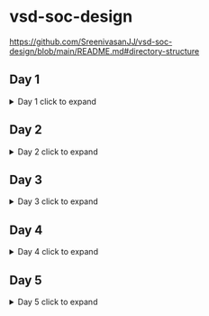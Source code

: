 # vsd-soc-design

https://github.com/SreenivasanJJ/vsd-soc-design/blob/main/README.md#directory-structure

## Day 1

<details>
 
<summary>Day 1 click to expand</summary>
 
### Directory Structure
pdk used is skywater 130 pdk tool which is open source pdk.

![image](https://github.com/SreenivasanJJ/vsd-soc-design/assets/56498597/85082815-7a0f-4bf5-8722-f63188cf5bfb)

The open_pdk is used as the skywater pdk may not be foundry compatible and this mitigates this issue. Skywater130A is made compatible for open source environment.

 ![image](https://github.com/SreenivasanJJ/vsd-soc-design/assets/56498597/9871b2b6-5d20-4c7b-b873-78319b7eb470)

_libs.ref_ – contains the timing lib , the cell libs.

![image](https://github.com/SreenivasanJJ/vsd-soc-design/assets/56498597/981351a6-1263-4fa2-a70c-dc07f513a867)

These are the various cells that are used. fd- foundry, sc – standard cell and hd – high density.
_libs.tech_ – specific to the tool

![image](https://github.com/SreenivasanJJ/vsd-soc-design/assets/56498597/550a807d-688b-4ecb-9e57-06035cbfdec6)

The libs include the lib for each of the cell with the various supported PVT corners. The lef is library exchange format file.
 ![image](https://github.com/SreenivasanJJ/vsd-soc-design/assets/56498597/87bae0c0-40fd-4551-84a7-d795d8f9fca6)

The Default configuration for the flow is present in the following directory.
 
![image](https://github.com/SreenivasanJJ/vsd-soc-design/assets/56498597/8e796bac-1501-4d7b-8555-af30cbe7bb29)

### **Design Setup**
‘docker’ is used for running the flows.

![image](https://github.com/SreenivasanJJ/vsd-soc-design/assets/56498597/f2e4e87b-5649-4344-af29-56db54687426)

_flow.tcl_ file contains all the commands and will be used to run all the tools. The openlane tool is open in an interactive mode.
We will be running the flows for the picorv32a design.
Later the design is prepared and in this process the technology level LEF and the cell level LEF is merged.

![image](https://github.com/SreenivasanJJ/vsd-soc-design/assets/56498597/66ac447c-eadd-46f5-8afd-26eff3b909ec)


The src directory consists of the design file and constraint. The config file used for the configuration setup for the design. Any of the configuration that needs to be passed can be passed from this file.
 
![image](https://github.com/SreenivasanJJ/vsd-soc-design/assets/56498597/2bc1718b-878f-441d-8144-20a4162e24bc)
![image](https://github.com/SreenivasanJJ/vsd-soc-design/assets/56498597/1bf576ea-2606-4cff-86eb-7a49002207ac)
 
On preparation of the design the output directory is generated which contains merged lef and various other file. The config.tcl contains the information which is taken.
 
![image](https://github.com/SreenivasanJJ/vsd-soc-design/assets/56498597/e842c2f5-20e1-43d8-b334-9df4e50413e0)
![image](https://github.com/SreenivasanJJ/vsd-soc-design/assets/56498597/62b7a940-7881-4347-bbec-0275ebb48c46)

config.tcl

![image](https://github.com/SreenivasanJJ/vsd-soc-design/assets/56498597/63884d4e-5686-4513-87d3-a3f04799b1d3)

### **Synthesis**

Synthesis related variables

![image](https://github.com/SreenivasanJJ/vsd-soc-design/assets/56498597/c50f605c-9e8c-4c5b-bc94-3f89e4126372)

Synthesis tool is now run with _“run_synthesis”_ command.

![image](https://github.com/SreenivasanJJ/vsd-soc-design/assets/56498597/4ba6f93c-213f-4c73-a829-469c2b0bd763)

Synthesized chip area
 
![image](https://github.com/SreenivasanJJ/vsd-soc-design/assets/56498597/93595c2e-3c03-47ec-95ef-9c16a917b473)

**Finding the flop ratio**

_Flop Ratio = Number of flops / Number of cells = 1613/14876  = 0.108 = 10.8%_

![image](https://github.com/SreenivasanJJ/vsd-soc-design/assets/56498597/adae6775-954d-488d-8a6e-1b7f038b0b3b)

 
Synthesized netlist

![image](https://github.com/SreenivasanJJ/vsd-soc-design/assets/56498597/771278e9-b9ff-4f25-b3ca-12eb3a956026)

### **Floorplan**

Various Floorplan configurations that can be changed 

![image](https://github.com/SreenivasanJJ/vsd-soc-design/assets/56498597/81f1746d-74c0-4c7c-84a2-6ca0f24e7a1e)

In the Openlane the metal layer will be one more extra than the set value.

To run floorplan – _“run_floorplan”_

![image](https://github.com/SreenivasanJJ/vsd-soc-design/assets/56498597/fbd0bd7d-227a-41da-99b7-50aa97aaad62)

The output logs are generated which is shown in the image.

![image](https://github.com/SreenivasanJJ/vsd-soc-design/assets/56498597/b125c5bc-a571-4897-82ff-c029abe8c50a)

**Floorplan die area:**

![image](https://github.com/SreenivasanJJ/vsd-soc-design/assets/56498597/397a71a3-351e-47f6-934f-a5d7f4cba519)

The configuration of CORE_UTIL is taken from the file :

![image](https://github.com/SreenivasanJJ/vsd-soc-design/assets/56498597/22fa9c9d-f905-4331-a056-180d7a892e88)

![image](https://github.com/SreenivasanJJ/vsd-soc-design/assets/56498597/0d1d22a2-2a2d-4524-ac86-755a4644c95e)

 
Core utilization is 35%, Horizontal IO metal layer is 4(3+1) and Vertical metal layer is 5 (4+1).

The def file contains the floorplan output. 

![image](https://github.com/SreenivasanJJ/vsd-soc-design/assets/56498597/54f3f777-5667-4bc5-b424-20d9019924bc)

To open the GUI, type in the command as shown.

![image](https://github.com/SreenivasanJJ/vsd-soc-design/assets/56498597/a057615e-ad75-425f-969f-2f9aaefdaeb3)

to select entire layout – s . v – to make it centre.

![image](https://github.com/SreenivasanJJ/vsd-soc-design/assets/56498597/3737df27-4651-4a0e-b2d4-336d8c9e56d3)

![image](https://github.com/SreenivasanJJ/vsd-soc-design/assets/56498597/8126962f-649b-4cf9-8c40-6114474108a0)
 
Tap cells are highlighted which are placed through ought the floorplan with diagonal equidistance. They prevent the latch up condition that can occur.

![image](https://github.com/SreenivasanJJ/vsd-soc-design/assets/56498597/afc71fd4-f4ef-4cc8-9b1c-5d426caad07f)

The highlighted cell is in metal 3
 
![image](https://github.com/SreenivasanJJ/vsd-soc-design/assets/56498597/7f0a44f4-ce1d-4018-84cf-5f2282db3067)

The standard cell are placed in the corner of the floor plan.

</details>

## Day 2

<details>

<summary>Day 2 click to expand</summary>
 
### **Placement**

_“run_placement”_

First global placement occurs which is used to reduce the wire length. 

Half parameter wire length (HPWL) is used in the openlane. Reduction iof this is the main focus. Several iteration takes place and converges.

![image](https://github.com/SreenivasanJJ/vsd-soc-design/assets/56498597/52bc8db8-b93d-4c11-8a59-84d99359ed30)

**Gui**

![image](https://github.com/SreenivasanJJ/vsd-soc-design/assets/56498597/ec4a7f86-9ce6-445e-8a0c-8ab5ae28866c)

![image](https://github.com/SreenivasanJJ/vsd-soc-design/assets/56498597/9468979e-dc26-4391-8257-a8bfab9fac48)
 
All the standard cells are placed and the DRC reports as No error.

![image](https://github.com/SreenivasanJJ/vsd-soc-design/assets/56498597/077d8309-09f8-4f20-bd31-2e71b473e5fd)

</details>

## Day 3

<details>

<summary>Day 3 click to expand</summary>
 
### Changing the configuration in runtime

We can see that the IO is placed equividistantly in the floorplan. This is due to IO_MODE Configuration

![image](https://github.com/SreenivasanJJ/vsd-soc-design/assets/56498597/f0536397-e68f-4885-b8fc-aa19f076d985)

We are changing the value to 2. It will not be equidistant anymore

![image](https://github.com/SreenivasanJJ/vsd-soc-design/assets/56498597/a6ba5955-0a84-4644-925d-20c6a232c7f8)

### **NGSPICE**

Creating standard cell design by cloning it from github.

![image](https://github.com/SreenivasanJJ/vsd-soc-design/assets/56498597/6de5a9d0-66ce-4da4-a585-c525d6afa07c)
 
![image](https://github.com/SreenivasanJJ/vsd-soc-design/assets/56498597/784f3ab2-888f-414d-b869-a8e5f9144c74)
 
The inverter std_cell is opened using the magic tool.

**Layers of the inverter**

![image](https://github.com/SreenivasanJJ/vsd-soc-design/assets/56498597/8652dbfa-40b0-491a-b685-c0bb038e409c)

**Creating a std_cell and extracting spice netlist**

“extract all” is to create a extraction file. This will be used to create the spice file by using the command _“ext2spice cthresh 0  rthresh 0”_

 ![image](https://github.com/SreenivasanJJ/vsd-soc-design/assets/56498597/0e187f03-5e18-4096-90eb-4ac993cbaa76)
 
![image](https://github.com/SreenivasanJJ/vsd-soc-design/assets/56498597/8652e009-246d-4fdd-ad1d-cd59beb45719)

**Extraction File**

![image](https://github.com/SreenivasanJJ/vsd-soc-design/assets/56498597/d73a3c9e-17b4-46fb-b100-0349850d7270)

Spice file is generated 

![image](https://github.com/SreenivasanJJ/vsd-soc-design/assets/56498597/ae2bce0b-00bd-4f00-8763-a55c8266c3c1)

![image](https://github.com/SreenivasanJJ/vsd-soc-design/assets/56498597/5aa59880-37ae-441a-80fa-1ea57e1bc51e)
 
It shows that PMOS and NMOS is generated in the spice. The value of scale is changed and the pmos and nmos libs are included.
The Voltage values are specified and the Input voltage is provided as a pulse with rise and fall time of 0.1ns and high and low period of 2ns.

The transient analysis is performed.
 
![image](https://github.com/SreenivasanJJ/vsd-soc-design/assets/56498597/d30ec2b2-6c52-42e3-9995-ad6a6b80c29e)
![image](https://github.com/SreenivasanJJ/vsd-soc-design/assets/56498597/98cbdaa2-18f6-40c2-a688-4188ee03e328)
![image](https://github.com/SreenivasanJJ/vsd-soc-design/assets/56498597/34dcdaa1-50c7-48f4-82a9-e32fe2419cc1)

Modifying the Cload to 2fF

![image](https://github.com/SreenivasanJJ/vsd-soc-design/assets/56498597/7e3a2ada-9061-443f-abd0-ccbcb393f4f1)

**Characterization**

20% of 3.3V is 0.66V. The value of time is 

 ![image](https://github.com/SreenivasanJJ/vsd-soc-design/assets/56498597/dbac4a6b-6519-4345-adfb-2660165a83ab)

80% of 3.3V is 2.64V. The value of time is 

 ![image](https://github.com/SreenivasanJJ/vsd-soc-design/assets/56498597/631031ac-3359-49b3-9eb8-7163e33e2268)

Rise Transition = x1(80%) – x1(20%) = 2.247-2.18 = 0.063ns

Rise propagation delay is around 0.0576ns
 
![image](https://github.com/SreenivasanJJ/vsd-soc-design/assets/56498597/64e914d4-67d8-4299-8f0c-bff37705e83f)

Fall transition time is 0.0438ns approx..

![image](https://github.com/SreenivasanJJ/vsd-soc-design/assets/56498597/5b6f2c59-d7ab-4811-95c3-fa4ff12ab1fb)

Fall propagation delay is 0.025ns

 ![image](https://github.com/SreenivasanJJ/vsd-soc-design/assets/56498597/530cb6ec-26f2-4218-b079-1bd88f48aa2d)

### **Instruction for Magic DRC Tool usage**

Download from the web 
_wget http://opencircuitdesign.com/open_pdks/archive/drc_tests.tgz_

![image](https://github.com/SreenivasanJJ/vsd-soc-design/assets/56498597/aecc632f-84bc-4b23-a60c-076b217d46a7)

source file for magic drc 

 ![image](https://github.com/SreenivasanJJ/vsd-soc-design/assets/56498597/9563142b-86a9-4a12-a262-28126c68e71e)
 
![image](https://github.com/SreenivasanJJ/vsd-soc-design/assets/56498597/3dfcbe99-6095-429b-8007-b389eca477a6)
 
Creating a VIA on the metal layer.

 ![image](https://github.com/SreenivasanJJ/vsd-soc-design/assets/56498597/aaf0bf45-12c9-44c9-911e-26af030976e5)
 
![image](https://github.com/SreenivasanJJ/vsd-soc-design/assets/56498597/80102a79-c9bb-4b37-97e0-a07985c37a7d)

 
There are several DRC errors

Focussing on the poly.9 diagram

 ![image](https://github.com/SreenivasanJJ/vsd-soc-design/assets/56498597/629f5c17-45e6-442c-99b0-3956a76b4ef0)

We will check out the polyresistance and poly distance 

 ![image](https://github.com/SreenivasanJJ/vsd-soc-design/assets/56498597/876fdf9b-b9bc-4641-9fef-99bf51edd4a9)

It is less 22u hence there will be an error.

 ![image](https://github.com/SreenivasanJJ/vsd-soc-design/assets/56498597/0e7a64b2-ca3f-4bcc-ab01-1cc638c57965)

The tech file is modified to change the distance between them and it is reloaded. We can observe the change and we can see there is no error.

![image](https://github.com/SreenivasanJJ/vsd-soc-design/assets/56498597/2455e5d9-f296-4846-8bdd-88caa14663f6)

![image](https://github.com/SreenivasanJJ/vsd-soc-design/assets/56498597/60aaa019-80c1-4279-b7ba-3ace82ef57ab)

 
nwell.mag is loaded

 ![image](https://github.com/SreenivasanJJ/vsd-soc-design/assets/56498597/388f732b-1507-4347-8518-d10e3196bee8)

We find the DRC in the selected area.

 ![image](https://github.com/SreenivasanJJ/vsd-soc-design/assets/56498597/2f676d72-1a97-4e27-bdc6-321b50049939)
 
![image](https://github.com/SreenivasanJJ/vsd-soc-design/assets/56498597/96ce34e0-e455-4233-aced-53d617161f5b)

 
Vendor DRC rule

![image](https://github.com/SreenivasanJJ/vsd-soc-design/assets/56498597/0a040cd9-f3a4-4903-b96f-e8955076c270)

Finding missing or incorrect rules
 
![image](https://github.com/SreenivasanJJ/vsd-soc-design/assets/56498597/b003a5cb-453d-4880-9973-df6eb202c6c7)
 
![image](https://github.com/SreenivasanJJ/vsd-soc-design/assets/56498597/4da088f5-d93d-4c65-98d9-a9660a2f8e6c)

![image](https://github.com/SreenivasanJJ/vsd-soc-design/assets/56498597/c8a24af2-1978-448f-a241-0ed0e9031e31)

 
On changing to drc full we can obsere the DRC failure

![image](https://github.com/SreenivasanJJ/vsd-soc-design/assets/56498597/62efcdc9-800e-4876-a392-d02fca49b723)

![image](https://github.com/SreenivasanJJ/vsd-soc-design/assets/56498597/a3ebc7d9-b6ba-4e4e-8950-0985e6ce4bd0)

 </details>
 
## Day 4

<details>

<summary>Day 4 click to expand</summary>

We need to extract lef file from mag file. Then this will be used in our picorv32 model replacing the standard cell inverter.

_tracks.info_ which is used in the routing 

![image](https://github.com/SreenivasanJJ/vsd-soc-design/assets/56498597/717dc020-a055-4975-8847-4d9ad1937b19)
 
![image](https://github.com/SreenivasanJJ/vsd-soc-design/assets/56498597/dd8b1830-1a8c-4f26-b921-744ebcfd47a0)
 
The grid is changed based on the li track width

 ![image](https://github.com/SreenivasanJJ/vsd-soc-design/assets/56498597/5a3e0e6a-c0e6-45fb-9094-515a8426cd4c)

Width of standard cell should be in odd multiples of X pitch.

It is 3 grid width   

![image](https://github.com/SreenivasanJJ/vsd-soc-design/assets/56498597/ced1876d-2266-46a0-9e79-f1639a5c9b5d)

For LEF file we need to define the ports. Now applying the port to it

![image](https://github.com/SreenivasanJJ/vsd-soc-design/assets/56498597/819e73b2-806c-4235-8dad-ee65ba571cf6)
 
![image](https://github.com/SreenivasanJJ/vsd-soc-design/assets/56498597/b52558d3-0d8b-4ee8-a9de-5ada0b7221bb)

The mag file is saved in a separate file and lef is generated.

![image](https://github.com/SreenivasanJJ/vsd-soc-design/assets/56498597/45876297-ebb2-40cf-b4f9-87bb4f40dc89)
 
![image](https://github.com/SreenivasanJJ/vsd-soc-design/assets/56498597/24ef730e-98b0-479d-b96d-1032af0ece9b)
 
**Generated LEF file** 

 ![image](https://github.com/SreenivasanJJ/vsd-soc-design/assets/56498597/26b0dd55-74b1-40af-aef4-4778063cb3af)

Now this will ne plugged in to our design

 ![image](https://github.com/SreenivasanJJ/vsd-soc-design/assets/56498597/3b375fcd-abeb-40cb-94bb-3f25b0b39993)

The process is started again by adding the libs and merging the lefs. 

 ![image](https://github.com/SreenivasanJJ/vsd-soc-design/assets/56498597/cd7b32b2-8442-4af3-848a-a1f8ab64cb4a)

The synthesis is run and we can observe that the cell is picked up.

 ![image](https://github.com/SreenivasanJJ/vsd-soc-design/assets/56498597/0c5d090a-dd6a-4918-9a22-5b343663b543)

We can observe that is also presence of slack violation where the worst negative slack is -23.89ns

 ![image](https://github.com/SreenivasanJJ/vsd-soc-design/assets/56498597/d7a4c312-4eea-4e73-b38c-9c6925fc1be2)

Observing the min max report, we can see the cell consuming huge delay. 

The current chip area is 
 
![image](https://github.com/SreenivasanJJ/vsd-soc-design/assets/56498597/6529720b-4fed-47b6-b415-964758c10613)

![image](https://github.com/SreenivasanJJ/vsd-soc-design/assets/56498597/563f0e72-6b28-4a89-a68b-0db0e4093f7c)
 
![image](https://github.com/SreenivasanJJ/vsd-soc-design/assets/56498597/3bb3f32c-800d-40f0-9ea1-1cb10c31936f)

 
We can observe the synth strategy is AREA so the area is optimized. BUFFERING is already present and sizing can be increased to improve timing.

The synth sizing is set to 1 and strategy is set to DELAY to optimize delay.

![image](https://github.com/SreenivasanJJ/vsd-soc-design/assets/56498597/d9f593f5-d6c1-46a5-9caf-c030ffb1a213)

We can observe there is no timing violation.
 
![image](https://github.com/SreenivasanJJ/vsd-soc-design/assets/56498597/ed7ddbe9-4c27-4ba8-afb5-5392a03f77fa)
 
![image](https://github.com/SreenivasanJJ/vsd-soc-design/assets/56498597/ea16b890-fe46-4bf3-9591-58163ddb9de4)

The area is increased.

Floorplan and placement is run
 ![image](https://github.com/SreenivasanJJ/vsd-soc-design/assets/56498597/4dd56def-6f83-49be-9a71-57f79be893fb)
 
![image](https://github.com/SreenivasanJJ/vsd-soc-design/assets/56498597/8014df79-5490-4084-b4f7-e06bcfb22b85)

 ![image](https://github.com/SreenivasanJJ/vsd-soc-design/assets/56498597/998aa334-1999-4a80-be99-1269dae2e1db)
 
### **OpenSTA for Post Timing Analysis**

Creating pre_sta.conf file and my_base.sdc file

![image](https://github.com/SreenivasanJJ/vsd-soc-design/assets/56498597/2ba50779-6942-446d-8e99-85edde1c2c41)

![image](https://github.com/SreenivasanJJ/vsd-soc-design/assets/56498597/1830ed94-9bd4-46f5-a48d-ed81fbdc4e88)

Now Running STA _“sta pre_sta.conf”_

![image](https://github.com/SreenivasanJJ/vsd-soc-design/assets/56498597/eeea3166-2b9f-46cc-8dff-95ef263460d9)

![image](https://github.com/SreenivasanJJ/vsd-soc-design/assets/56498597/5c5c5213-f792-460d-a945-c3513829694c)

The fanout is huge as the fanout value used is 6 so we reduce it to 4. The Total negative slack has reduced a bit but wns is still not changed much.

![image](https://github.com/SreenivasanJJ/vsd-soc-design/assets/56498597/1be42c33-107e-4def-8632-c7889781b104)

The cells that consume higher delay are changed to have bigger cell. By this we have achieved to reduce the wns.

![image](https://github.com/SreenivasanJJ/vsd-soc-design/assets/56498597/2d222759-14b6-40ac-b1ea-2619736e18bc)

_“write_verilog”_ command is used to write it into a file. We overwrite this to the current synthesis file.
Placement is performed with the generated netlist.

![image](https://github.com/SreenivasanJJ/vsd-soc-design/assets/56498597/d9bcd454-af8b-41e0-bbdd-281d82b1c4f7)

![image](https://github.com/SreenivasanJJ/vsd-soc-design/assets/56498597/99151403-43ea-49c7-8869-ae711306085d)

</details>

## Day 5

<details>

<summary>Day 5 click to expand</summary>
 
### **Clock Tree Synthesis**

![image](https://github.com/SreenivasanJJ/vsd-soc-design/assets/56498597/ff673c8b-82be-48d3-8bec-b9f66129eff5)

![image](https://github.com/SreenivasanJJ/vsd-soc-design/assets/56498597/1269e7b0-703e-417d-be3d-e855b9f1cd54)

![image](https://github.com/SreenivasanJJ/vsd-soc-design/assets/56498597/e2a27ebc-a196-4268-8672-d18d8137c2ef)

The limitation of TritonCTS is that is optimized to provide clock tree only for the typical library and does not include all the corners.

**Performing Timing Analysis with Clock Tree**

OpenSTA is already integrated into the openroad. Thus openroad in invoked.

![image](https://github.com/SreenivasanJJ/vsd-soc-design/assets/56498597/26a48ce4-4fc8-4cfd-8248-4c2852052f20)

![image](https://github.com/SreenivasanJJ/vsd-soc-design/assets/56498597/7616b9c1-77da-48f4-acd6-2d8387a05e28)

We can observe both Setup slack and hold slack is met. This is not a proper analysis as the CTS is only for typical lib. 

**Typical Corner:**

Hold:

![image](https://github.com/SreenivasanJJ/vsd-soc-design/assets/56498597/c9429709-a6fe-44b8-80e8-015a26be46c1)

Setup:

![image](https://github.com/SreenivasanJJ/vsd-soc-design/assets/56498597/b6836e72-b203-4af9-869e-5f69f66bf864)

The Clock Buffer 1 is replaced and then the CTS is rerun.

![image](https://github.com/SreenivasanJJ/vsd-soc-design/assets/56498597/e51210df-2865-475e-8149-b5f445da6df2)

The setup slack has improved a bit. 

We can also observe clkbuf_2 is used.

![image](https://github.com/SreenivasanJJ/vsd-soc-design/assets/56498597/0525330f-c78d-4188-83bc-1f9f75a0d010)

![image](https://github.com/SreenivasanJJ/vsd-soc-design/assets/56498597/adce62c7-4b03-4586-937f-27f42f5f249a)

### **Creating Power Distribution Network**

_gen_pdn_ – runs the pdn.

The std cell row is placed with 2.72 um distance. This has to in multiples of the std cell height otherwise it cannot be placed.

![image](https://github.com/SreenivasanJJ/vsd-soc-design/assets/56498597/9ff32e47-164b-490a-add7-02a9e9a06cb7)

### **Routing**

The Routing uses the TritonRouting.

To execute we run the command :_ run_routing_

![image](https://github.com/SreenivasanJJ/vsd-soc-design/assets/56498597/ca862dc0-2221-4865-93cf-05a0e2fb92d8)

</details>
